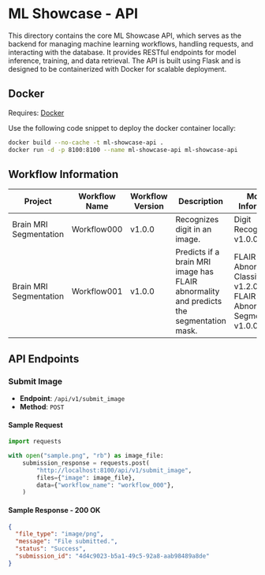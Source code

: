 # ML Showcase - API

This directory contains the core ML Showcase API, which serves as the backend for managing machine learning workflows, handling requests, and interacting with the database. It provides RESTful endpoints for model inference, training, and data retrieval. The API is built using Flask and is designed to be containerized with Docker for scalable deployment.

## Docker

Requires: [Docker](https://www.docker.com)

Use the following code snippet to deploy the docker container locally:

```bash
docker build --no-cache -t ml-showcase-api .
docker run -d -p 8100:8100 --name ml-showcase-api ml-showcase-api
```

## Workflow Information

| Project                | Workflow Name | Workflow Version | Description                                                                             | Models Information                                                                    |
| ---------------------- | ------------- | ---------------- | --------------------------------------------------------------------------------------- | ------------------------------------------------------------------------------------- |
| Brain MRI Segmentation | Workflow000   | v1.0.0           | Recognizes digit in an image.                                                           | Digit Recognizer: v1.0.0                                                              |
| Brain MRI Segmentation | Workflow001   | v1.0.0           | Predicts if a brain MRI image has FLAIR abnormality and predicts the segmentation mask. | FLAIR Abnormality Classification: v1.2.0 <br/> FLAIR Abnormality Segmentation: v1.0.0 |

## API Endpoints

### Submit Image

- **Endpoint**: `/api/v1/submit_image`
- **Method**: `POST`

#### Sample Request

```python
import requests

with open("sample.png", "rb") as image_file:
    submission_response = requests.post(
        "http://localhost:8100/api/v1/submit_image",
        files={"image": image_file},
        data={"workflow_name": "workflow_000"},
    )
```

#### Sample Response - 200 OK

```json
{
  "file_type": "image/png",
  "message": "File submitted.",
  "status": "Success",
  "submission_id": "4d4c9023-b5a1-49c5-92a8-aab98489a8de"
}
```
